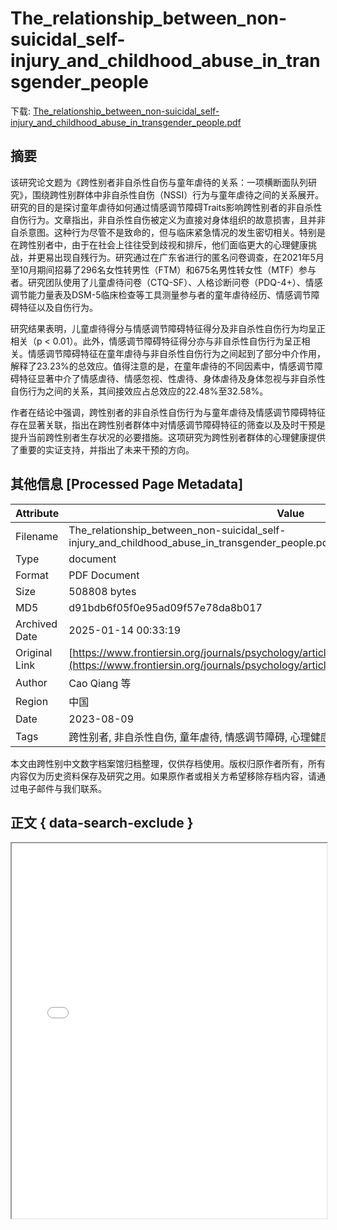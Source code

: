 # The_relationship_between_non-suicidal_self-injury_and_childhood_abuse_in_transgender_people

<!-- tcd_download_link -->
下载: [The_relationship_between_non-suicidal_self-injury_and_childhood_abuse_in_transgender_people.pdf](The_relationship_between_non-suicidal_self-injury_and_childhood_abuse_in_transgender_people.pdf)
<!-- tcd_download_link_end -->

## 摘要

<!-- tcd_abstract -->
该研究论文题为《跨性别者非自杀性自伤与童年虐待的关系：一项横断面队列研究》，围绕跨性别群体中非自杀性自伤（NSSI）行为与童年虐待之间的关系展开。研究的目的是探讨童年虐待如何通过情感调节障碍Traits影响跨性别者的非自杀性自伤行为。文章指出，非自杀性自伤被定义为直接对身体组织的故意损害，且并非自杀意图。这种行为尽管不是致命的，但与临床紧急情况的发生密切相关。特别是在跨性别者中，由于在社会上往往受到歧视和排斥，他们面临更大的心理健康挑战，并更易出现自残行为。研究通过在广东省进行的匿名问卷调查，在2021年5月至10月期间招募了296名女性转男性（FTM）和675名男性转女性（MTF）参与者。研究团队使用了儿童虐待问卷（CTQ-SF）、人格诊断问卷（PDQ-4+）、情感调节能力量表及DSM-5临床检查等工具测量参与者的童年虐待经历、情感调节障碍特征以及自伤行为。 

研究结果表明，儿童虐待得分与情感调节障碍特征得分及非自杀性自伤行为均呈正相关（p < 0.01）。此外，情感调节障碍特征得分亦与非自杀性自伤行为呈正相关。情感调节障碍特征在童年虐待与非自杀性自伤行为之间起到了部分中介作用，解释了23.23%的总效应。值得注意的是，在童年虐待的不同因素中，情感调节障碍特征显著中介了情感虐待、情感忽视、性虐待、身体虐待及身体忽视与非自杀性自伤行为之间的关系，其间接效应占总效应的22.48%至32.58%。

作者在结论中强调，跨性别者的非自杀性自伤行为与童年虐待及情感调节障碍特征存在显著关联，指出在跨性别者群体中对情感调节障碍特征的筛查以及及时干预是提升当前跨性别者生存状况的必要措施。这项研究为跨性别者群体的心理健康提供了重要的实证支持，并指出了未来干预的方向。

<!-- tcd_abstract_end -->

## 其他信息 [Processed Page Metadata]

| Attribute       | Value                                  |
|-----------------|----------------------------------------|
| Filename        | The_relationship_between_non-suicidal_self-injury_and_childhood_abuse_in_transgender_people.pdf                             |
| Type            | document                                 |
| Format          | PDF Document                               |
| Size            | 508808 bytes                           |
| MD5             | d91bdb6f05f0e95ad09f57e78da8b017                                  |
| Archived Date   | 2025-01-14 00:33:19                             |
| Original Link   | [https://www.frontiersin.org/journals/psychology/articles/10.3389/fpsyg.2023.1062601/pdf](https://www.frontiersin.org/journals/psychology/articles/10.3389/fpsyg.2023.1062601/pdf)                         |
| Author          | Cao Qiang 等                               |
| Region          | 中国                               |
| Date            | 2023-08-09                                 |
| Tags            | 跨性别者, 非自杀性自伤, 童年虐待, 情感调节障碍, 心理健康, 医学研究                                 |

本文由跨性别中文数字档案馆归档整理，仅供存档使用。版权归原作者所有，所有内容仅为历史资料保存及研究之用。如果原作者或相关方希望移除存档内容，请通过电子邮件与我们联系。

## 正文 { data-search-exclude }

<!-- tcd_main_text -->
<iframe src="../The_relationship_between_non-suicidal_self-injury_and_childhood_abuse_in_transgender_people.pdf" width="100%" height="600px">
    <p>无法显示PDF，请下载查看。</p>
</iframe>
<!-- tcd_main_text_end -->

